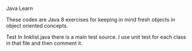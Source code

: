 Java Learn

These codes are Java 8 exercises for keeping in mind fresh objects in object oriented concepts. 


Test
In linklist.java there is a main test source. I use unit test for each class in that file and then comment it.
